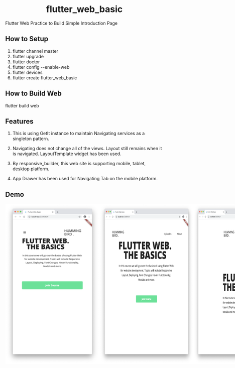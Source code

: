 <h1 align="center">flutter_web_basic</h1>
<div>
    Flutter Web Practice to Build Simple Introduction Page
    
</div>

## How to Setup

1. flutter channel master
2. flutter upgrade
3. flutter doctor
4. flutter config --enable-web
5. flutter devices
6. flutter create flutter_web_basic

## How to Build Web

flutter build web

## Features

1. This is using GetIt instance to maintain Navigating services as a singleton pattern.

2. Navigating does not change all of the views. Layout still remains when it is navigated. LayoutTemplate widget has been used.

3. By responsive_builder, this web site is supporting mobile, tablet, desktop platform.

4. App Drawer has been used for Navigating Tab on the mobile platform.

## Demo

<div style="display:flex" align="center">
    <img src="images/1.png" alt="1" width="300">
    <img src="images/2.png" alt="2" width="300">
    <img src="images/3.png" alt="3" width="600">
</div>
